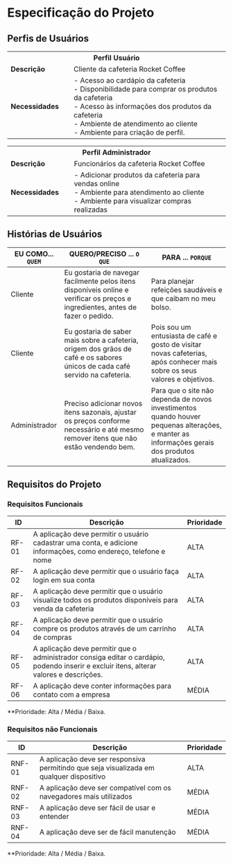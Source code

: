 # Especificação do Projeto

## Perfis de Usuários

<table>
<tbody>
<tr align=center>
<th colspan="2">Perfil Usuário </th>
</tr>
<tr>
<td width="150px"><b>Descrição</b></td>
<td width="600px">Cliente da cafeteria Rocket Coffee</td>
</tr>
<tr>
<td><b>Necessidades</b></td>
<td>  
      - Acesso ao cardápio da cafeteria <br/> 
      - Disponibilidade para comprar os produtos da cafeteria <br/>
      - Acesso às informações dos produtos da cafeteria <br/>
      - Ambiente de atendimento ao cliente <br/>
      - Ambiente para criação de perfil. <br/>
</td>
</tr>
</tbody>
</table>

<table>
<tbody>
<tr align=center>
<th colspan="2">Perfil Administrador </th>
</tr>
<tr>
<td width="150px"><b>Descrição</b></td>
<td width="600px">Funcionários da cafeteria Rocket Coffee</td>
</tr>
<tr>
<td><b>Necessidades</b></td>
<td>  - Adicionar produtos da cafeteria para vendas online <br/>
      - Ambiente para atendimento ao cliente  <br/>
      - Ambiente para visualizar compras realizadas <br/>
</td>
</tr>
</tbody>
</table>


## Histórias de Usuários

|EU COMO... `QUEM`   | QUERO/PRECISO ... `O QUE` |PARA ... `PORQUE`                 |
| --- | --- | --- |
|Cliente | Eu gostaria de navegar facilmente pelos itens disponíveis online e verificar os preços e ingredientes, antes de fazer o pedido.| Para planejar refeições saudáveis e que caibam no meu bolso.|
|Cliente | Eu gostaria de saber mais sobre a cafeteria, origem dos grãos de café e os sabores únicos de cada café servido na cafeteria.| Pois sou um entusiasta de café e gosto de visitar novas  cafeterias, após conhecer mais sobre os seus valores e objetivos.|
|Administrador|Preciso adicionar novos itens sazonais, ajustar os preços conforme necessário e até mesmo remover itens que não estão vendendo bem.|Para que o site não dependa de novos investimentos quando houver pequenas alterações, e manter as informações gerais dos produtos atualizados.|

## Requisitos do Projeto

### Requisitos Funcionais

|  ID   |                                               Descrição                                                         | Prioridade |
| --- | --- | --- |
| RF-01 | A aplicação deve permitir o usuário cadastrar uma conta, e adicione informações, como endereço, telefone e nome |    ALTA    | 
| RF-02 | A aplicação deve permitir que o usuário faça login em sua conta                                                 |    ALTA    |
| RF-03 | A aplicação deve permitir que o usuário visualize todos os produtos disponíveis para venda da cafeteria         |    ALTA    |
| RF-04 | A aplicação deve permitir que o usuário compre os produtos através de um carrinho de compras                    |    ALTA    |
| RF-05 | A aplicação deve permitir que o administrador consiga editar o cardápio, podendo inserir e excluir itens, alterar valores e descrições. |    ALTA    |
| RF-06 | A aplicação deve conter informações para contato com a empresa                                                  |    MÉDIA   |

**Prioridade: Alta / Média / Baixa. 

### Requisitos não Funcionais

|   ID   |                                 Descrição                                               | Prioridade |
| --- | --- | --- |
| RNF-01 | A aplicação deve ser responsiva permitindo que seja visualizada em qualquer dispositivo |    ALTA    | 
| RNF-02 | A aplicação deve ser compatível com os navegadores mais utilizados                      |    MÉDIA   |
| RNF-03 | A aplicação deve ser fácil de usar e entender                                           |    MÉDIA   |
| RNF-04 | A aplicação deve ser de fácil manutenção                                                |    MÉDIA   |

**Prioridade: Alta / Média / Baixa. 

